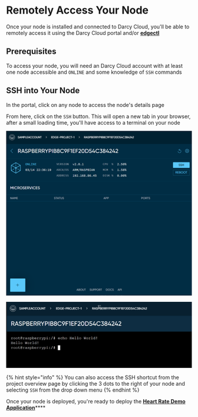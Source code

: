 # Remotely Access Your Node

Once your node is installed and connected to Darcy Cloud, you'll be able to remotely access it using the Darcy Cloud portal and/or [**edgectl**](../../get-started-edgectl/)

## Prerequisites <a href="#prereqs" id="prereqs"></a>

To access your node, you will need an Darcy Cloud account with at least one node accessible and `ONLINE` and some knowledge of `SSH` commands

## SSH into Your Node

In the portal, click on any node to access the node's details page

From here, click on the `SSH` button. This will open a new tab in your browser, after a small loading time, you'll have access to a terminal on your node

![Node Detail Page](../../../.gitbook/assets/7done.png)

![SSH Terminal Page](<../../../.gitbook/assets/Screen Shot 2022-04-08 at 1.36.50 PM.png>)

{% hint style="info" %}
You can also access the SSH shortcut from the project overview page by clicking the 3 dots to the right of your node and selecting `SSH` from the drop down menu
{% endhint %}

Once your node is deployed, you're ready to deploy the [**Heart Rate Demo Application**](./#about-the-heart-rate-demo-app)****
